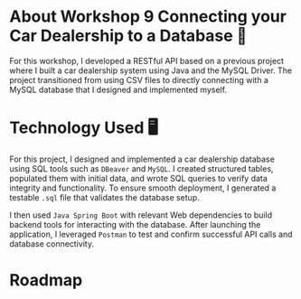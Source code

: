 # About Workshop 9 Connecting your Car Dealership to a Database 💾
For this workshop, I developed a RESTful API based on a previous project where I built a car dealership system using Java and the MySQL Driver. 
The project transitioned from using CSV files to directly connecting with a MySQL database that I designed and implemented myself.

# Technology Used 🖥️
For this project, I designed and implemented a car dealership database using SQL tools such as `DBeaver` and `MySQL`. I created structured tables, populated them with initial data, and wrote SQL queries to verify data integrity and functionality. To ensure smooth deployment, I generated a testable `.sql` file that validates the database setup.

I then used `Java Spring Boot` with relevant Web dependencies to build backend tools for interacting with the database. After launching the application, I leveraged `Postman` to test and confirm successful API calls and database connectivity.

# Roadmap 

